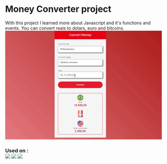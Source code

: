 # Money Converter project
With this project I learned more about Javascript and it's functions and events.
You can convert reais to dolars, euro and bitcoins.
<img src = "https://github.com/Thaiis-Cortes/Money-Converter/blob/master/img/converter.gif?raw=true">

<h3> Used on : <br>

<img src = "https://img.shields.io/badge/HTML5-E34F26?style=for-the-badge&logo=html5&logoColor=white">
<img src = "https://img.shields.io/badge/CSS3-1572B6?style=for-the-badge&logo=css3&logoColor=white">
<img src = "https://img.shields.io/badge/JavaScript-F7DF1E?style=for-the-badge&logo=javascript&logoColor=black">
